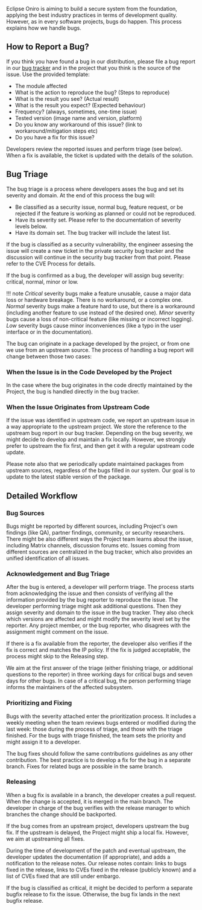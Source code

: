 
Eclipse Oniro is aiming to build a secure system from the foundation, applying the
best industry practices in terms of development quality. However, as in
every software projects, bugs do happen. This process explains how we
handle bugs.

## How to Report a Bug?

If you think you have found a bug in our distribution, please file a bug
report in our [bug
tracker](https://github.com/eclipse-oniro4openharmony/manifest/issues) and in the project that you think is the
source of the issue. Use the provided template:

- The module affected
- What is the action to reproduce the bug? (Steps to reproduce)
- What is the result you see? (Actual result)
- What is the result you expect? (Expected behaviour)
- Frequency? (always, sometimes, one-time issue)
- Tested version (image name and version, platform)
- Do you know any workaround of this issue? (link to
  workaround/mitigation steps etc)
- Do you have a fix for this issue?

Developers review the reported issues and perform triage (see below).
When a fix is available, the ticket is updated with the details of the
solution.

## Bug Triage

The bug triage is a process where developers asses the bug and set its
severity and domain. At the end of this process the bug will:

- Be classified as a security issue, normal bug, feature request, or
  be rejected if the feature is working as planned or could not be
  reproduced.
- Have its severity set. Please refer to the documentation of severity
  levels below.
- Have its domain set. The bug tracker will include the latest list.

If the bug is classified as a security vulnerability, the engineer
assesing the issue will create a new ticket in the private security bug
tracker and the discussion will continue in the security bug tracker
from that point. Please refer to the CVE Process for details.

If the bug is confirmed as a bug, the developer will assign bug
severity: critical, normal, minor or low.

!!! note
    _Critical_ severity bugs make a feature unusable, cause a major data
    loss or hardware breakage. There is no workaround, or a complex one.
    _Normal_ severity bugs make a feature hard to use, but there is a
    workaround (including another feature to use instead of the desired
    one). _Minor_ severity bugs cause a loss of non-critical feature (like
    missing or incorrect logging). _Low_ severity bugs cause minor
    inconveniences (like a typo in the user interface or in the
    documentation).

The bug can originate in a package developed by the project, or from one
we use from an upstream source. The process of handling a bug report
will change between those two cases:

### When the Issue is in the Code Developed by the Project

In the case where the bug originates in the code directly maintained by
the Project, the bug is handled directly in the bug tracker.

### When the Issue Originates from Upstream Code

If the issue was identified in upstream code, we report an upstream
issue in a way appropriate to the upstream project. We store the
reference to the upstream bug report in our bug tracker. Depending on
the bug severity, we might decide to develop and maintain a fix locally.
However, we strongly prefer to upstream the fix first, and then get it
with a regular upstream code update.

Please note also that we periodically update maintained packages from
upstream sources, regardless of the bugs filled in our system. Our goal
is to update to the latest stable version of the package.

## Detailed Workflow

### Bug Sources

Bugs might be reported by different sources, including Project\'s own
findings (like QA), partner findings, community, or security
researchers. There might be also different ways the Project team learns
about the issue, including Matrix channels, discussion forums etc.
Issues coming from different sources are centralized in the bug tracker,
which also provides an unified identification of all issues.

### Acknowledgement and Bug Triage

After the bug is entered, a developer will perform triage. The process
starts from acknowledging the issue and then consists of verifying all
the information provided by the bug reporter to reproduce the issue. The
developer performing triage might ask additional questions. Then they
assign severity and domain to the issue in the bug tracker. They also
check which versions are affected and might modify the severity level
set by the reporter. Any project member, or the bug reporter, who
disagrees with the assignment might comment on the issue.

If there is a fix available from the reporter, the developer also
verifies if the fix is correct and matches the IP policy. If the fix is
judged acceptable, the process might skip to the Releasing step.

We aim at the first answer of the triage (either finishing triage, or
additional questions to the reporter) in three working days for critical
bugs and seven days for other bugs. In case of a critical bug, the
person performing triage informs the maintainers of the affected
subsystem.

### Prioritizing and Fixing

Bugs with the severity attached enter the prioritization process. It
includes a weekly meeting when the team reviews bugs entered or modified
during the last week: those during the process of triage, and those with
the triage finished. For the bugs with triage finished, the team sets
the priority and might assign it to a developer.

The bug fixes should follow the same contributions guidelines as any
other contribution. The best practice is to develop a fix for the bug in
a separate branch. Fixes for related bugs are possible in the same
branch.

### Releasing

When a bug fix is available in a branch, the developer creates a pull
request. When the change is accepted, it is merged in the main branch.
The developer in charge of the bug verifies with the release manager to
which branches the change should be backported.

If the bug comes from an upstream project, developers upstream the bug
fix. If the upstream is delayed, the Project might ship a local fix.
However, we aim at upstreaming all fixes.

During the time of development of the patch and eventual upstream, the
developer updates the documentation (if appropriate), and adds a
notification to the release notes. Our release notes contain: links to
bugs fixed in the release, links to CVEs fixed in the release (publicly
known) and a list of CVEs fixed that are still under embargo.

If the bug is classified as critical, it might be decided to perform a
separate bugfix release to fix the issue. Otherwise, the bug fix lands
in the next bugfix release.
